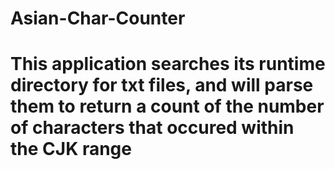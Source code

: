 # Asian-Char-Counter

# This application searches its runtime directory for txt files, and will parse them to return a count of the number of characters that occured within the CJK range
